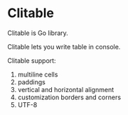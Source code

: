 # Clitable
Clitable is Go library.

Clitable lets you write table in console.

Clitable support:

1. multiline cells
2. paddings
3. vertical and horizontal alignment
4. customization borders and corners
5. UTF-8



